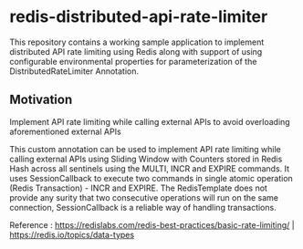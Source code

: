 # redis-distributed-api-rate-limiter
This repository contains a working sample application to implement distributed API rate limiting using Redis along with support of using configurable environmental properties for parameterization of the DistributedRateLimiter Annotation.

## Motivation

Implement API rate limiting while calling external APIs to avoid overloading aforementioned external APIs



This custom annotation can be used to implement API rate limiting while calling external APIs using Sliding Window with Counters stored in Redis Hash across all sentinels using the MULTI, INCR and EXPIRE commands. 
It uses SessionCallback to execute two commands in single atomic operation (Redis Transaction) - INCR and EXPIRE. The RedisTemplate does not provide any surity that two consecutive operations will run on the same connection, SessionCallback is a reliable way of handling transactions.


Reference : https://redislabs.com/redis-best-practices/basic-rate-limiting/ | https://redis.io/topics/data-types
